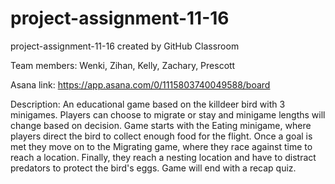 # project-assignment-11-16
project-assignment-11-16 created by GitHub Classroom


Team members:
Wenki, Zihan, Kelly, Zachary, Prescott

Asana link: https://app.asana.com/0/1115803740049588/board


Description:
An educational game based on the killdeer bird with 3 minigames. 
Players can choose to migrate or stay and minigame lengths will change based on decision.
Game starts with the Eating minigame, where players direct the bird to collect enough food for the flight.
Once a goal is met they move on to the Migrating game, where they race against time to reach a location.
Finally, they reach a nesting location and have to distract predators to protect the bird's eggs.
Game will end with a recap quiz. 

